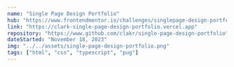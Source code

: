 ```yaml
---
name: "Single Page Design Portfolio"
hub: "https://www.frontendmentor.io/challenges/singlepage-design-portfolio-2MMhyhfKVo"
link: "https://clark-single-page-design-portfolio.vercel.app"
repository: "https://www.github.com/clakr/single-page-design-portfolio"
dateStarted: "November 18, 2023"
img: "../../assets/single-page-design-portfolio.png"
tags: ["html", "css", "typescript", "pug"]
---
```

